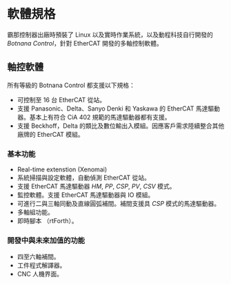 # 軟體規格

霸那控制器出廠時預裝了 Linux 以及實時作業系統，以及動程科技自行開發的 *Botnana Control*，針對 EtherCAT 開發的多軸控制軟體。

## 軸控軟體

所有等級的 Botnana Control 都支援以下規格：

* 可控制至 16 台 EtherCAT 從站。
* 支援 Panasonic、Delta、Sanyo Denki 和 Yaskawa 的 EtherCAT 馬達驅動器。基本上有符合 CiA 402 規範的馬達驅動器都有支援。
* 支援 Beckhoff，Delta 的類比及數位輸出入模組。因應客戶需求陸續整合其他廠牌的 EtherCAT 模組。

### 基本功能

* Real-time extenstion (Xenomai)
* 系統掃描與設定軟體，自動偵測 EtherCAT 從站。
* 支援 EtherCAT 馬達驅動器 *HM*, *PP*, *CSP*, *PV*, *CSV* 模式。
* 監控軟體。支援 EtherCAT 馬達驅動器與 IO 模組。
* 可進行二與三軸同動及直線圓弧補間。補間支援具 *CSP* 模式的馬達驅動器。
* 多軸組功能。
* 即時腳本 （rtForth）。

### 開發中與未來加值的功能

* 四至六軸補間。
* 工件程式解譯器。
* CNC 人機界面。